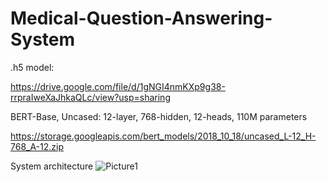 # Medical-Question-Answering-System

.h5 model:

https://drive.google.com/file/d/1gNGI4nmKXp9g38-rrpraIweXaJhkaQLc/view?usp=sharing

BERT-Base, Uncased: 12-layer, 768-hidden, 12-heads, 110M parameters

https://storage.googleapis.com/bert_models/2018_10_18/uncased_L-12_H-768_A-12.zip


System architecture
![Picture1](https://user-images.githubusercontent.com/39261594/114419846-12fe3400-9bb4-11eb-8f70-ba9df4bcc18f.jpg)


